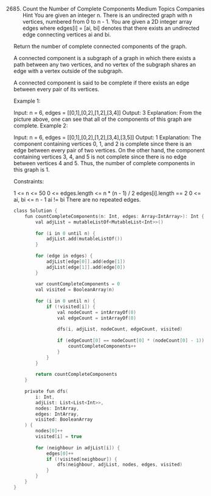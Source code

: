 2685. Count the Number of Complete Components
Medium
Topics
Companies
Hint
You are given an integer n. There is an undirected graph with n vertices, numbered from 0 to n - 1. You are given a 2D integer array edges where edges[i] = [ai, bi] denotes that there exists an undirected edge connecting vertices ai and bi.

Return the number of complete connected components of the graph.

A connected component is a subgraph of a graph in which there exists a path between any two vertices, and no vertex of the subgraph shares an edge with a vertex outside of the subgraph.

A connected component is said to be complete if there exists an edge between every pair of its vertices.

 

Example 1:



Input: n = 6, edges = [[0,1],[0,2],[1,2],[3,4]]
Output: 3
Explanation: From the picture above, one can see that all of the components of this graph are complete.
Example 2:



Input: n = 6, edges = [[0,1],[0,2],[1,2],[3,4],[3,5]]
Output: 1
Explanation: The component containing vertices 0, 1, and 2 is complete since there is an edge between every pair of two vertices. On the other hand, the component containing vertices 3, 4, and 5 is not complete since there is no edge between vertices 4 and 5. Thus, the number of complete components in this graph is 1.
 

Constraints:

1 <= n <= 50
0 <= edges.length <= n * (n - 1) / 2
edges[i].length == 2
0 <= ai, bi <= n - 1
ai != bi
There are no repeated edges.

```c
class Solution {
    fun countCompleteComponents(n: Int, edges: Array<IntArray>): Int {
        val adjList = mutableListOf<MutableList<Int>>()
        
        for (i in 0 until n) {
            adjList.add(mutableListOf())
        }
        
        for (edge in edges) {
            adjList[edge[0]].add(edge[1])
            adjList[edge[1]].add(edge[0])
        }
        
        var countCompleteComponents = 0
        val visited = BooleanArray(n)
        
        for (i in 0 until n) {
            if (!visited[i]) {
                val nodeCount = intArrayOf(0)
                val edgeCount = intArrayOf(0)
                
                dfs(i, adjList, nodeCount, edgeCount, visited)
                
                if (edgeCount[0] == nodeCount[0] * (nodeCount[0] - 1)) {
                    countCompleteComponents++
                }
            }
        }
        
        return countCompleteComponents
    }
    
    private fun dfs(
        i: Int,
        adjList: List<List<Int>>,
        nodes: IntArray,
        edges: IntArray,
        visited: BooleanArray
    ) {
        nodes[0]++
        visited[i] = true
        
        for (neighbour in adjList[i]) {
            edges[0]++
            if (!visited[neighbour]) {
                dfs(neighbour, adjList, nodes, edges, visited)
            }
        }
    }
}

```
